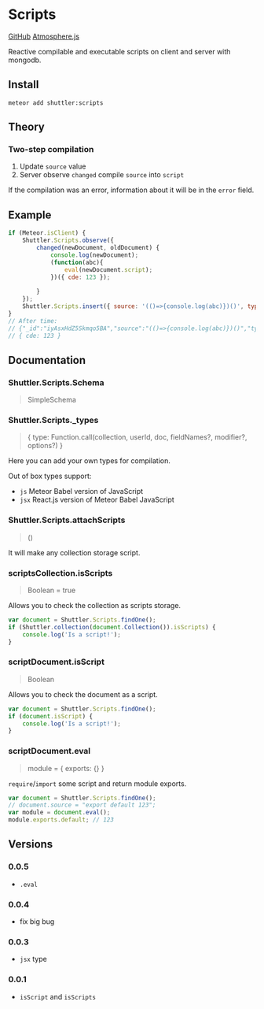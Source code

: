 # Scripts

[GitHub](https://github.com/meteor-shuttler/scripts) [Atmosphere.js](atmospherejs.com/shuttler/scripts)

Reactive compilable and executable scripts on client and server with mongodb.

## Install

```
meteor add shuttler:scripts
```

## Theory

### Two-step compilation

1. Update `source` value
2. Server observe `changed` compile `source` into `script`

If the compilation was an error, information about it will be in the `error` field.

## Example

```js
if (Meteor.isClient) {
	Shuttler.Scripts.observe({
		changed(newDocument, oldDocument) {
			console.log(newDocument);
			(function(abc){
				eval(newDocument.script);
			})({ cde: 123 });
			
		}
	});
	Shuttler.Scripts.insert({ source: '(()=>{console.log(abc)})()', type: 'js' });
}
// After time:
// {"_id":"iyAsxHdZ5Skmqo5BA","source":"(()=>{console.log(abc)})()","type":"js","script":"(function () {↵  console.log(abc);↵})();"}
// { cde: 123 }
```

## Documentation

### Shuttler.Scripts.Schema
> SimpleSchema

### Shuttler.Scripts._types
> { type: Function.call(collection, userId, doc, fieldNames?, modifier?, options?) }

Here you can add your own types for compilation.

Out of box types support:

* `js` Meteor Babel version of JavaScript
* `jsx` React.js version of Meteor Babel JavaScript

### Shuttler.Scripts.attachScripts
> ()

It will make any collection storage script.

### scriptsCollection.isScripts
> Boolean = true

Allows you to check the collection as scripts storage.

```js
var document = Shuttler.Scripts.findOne();
if (Shuttler.collection(document.Collection()).isScripts) {
	console.log('Is a script!');
}
```

### scriptDocument.isScript
> Boolean

Allows you to check the document as a script.

```js
var document = Shuttler.Scripts.findOne();
if (document.isScript) {
	console.log('Is a script!');
}
```

### scriptDocument.eval
> module = { exports: {} }

`require`/`import` some script and return module exports.

```js
var document = Shuttler.Scripts.findOne();
// document.source = "export default 123";
var module = document.eval();
module.exports.default; // 123
```

## Versions

### 0.0.5
* `.eval`

### 0.0.4
* fix big bug

### 0.0.3
* `jsx` type

### 0.0.1
* `isScript` and `isScripts`